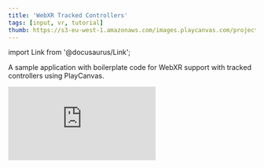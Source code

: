 ```yaml
---
title: 'WebXR Tracked Controllers'
tags: [input, vr, tutorial]
thumb: https://s3-eu-west-1.amazonaws.com/images.playcanvas.com/projects/12/457917/EF3EDA-image-75.jpg
---
```


import Link from '@docusaurus/Link';

A sample application with boilerplate code for WebXR support with tracked controllers using PlayCanvas.

<div className="iframe-container">
    <iframe loading="lazy" src="https://playcanv.as/p/TUBZkBEl/" title="WebXR Tracked Controllers" webkitallowfullscreen="true" mozallowfullscreen="true" allow="autoplay *;xr-spatial-tracking *" allowfullscreen="true" allowvr="" scrolling="no" frameborder="0" />
</div>

<Link to='https://playcanvas.com/project/457917/'>Open Project ↗</Link>
